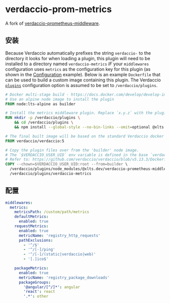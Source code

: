 # verdaccio-prom-metrics

A fork of [verdaccio-prometheus-middleware](https://github.com/xlts-dev/verdaccio-prometheus-middleware).

## 安装

Because Verdaccio automatically prefixes the string `verdaccio-` to the directory it looks for when loading a plugin,
this plugin will need to be installed to a directory named `verdaccio-metrics` _IF_ your `middlewares` configuration
uses `metrics` as the configuration key for this plugin (as shown in the [Configuration](#configuration) example). Below
is an example `Dockerfile` that can be used to build a custom image containing this plugin. The Verdaccio
[`plugins`](https://verdaccio.org/docs/configuration#plugins) configuration option is assumed to be set to
`/verdaccio/plugins`.

```Dockerfile
# Docker multi-stage build - https://docs.docker.com/develop/develop-images/multistage-build/
# Use an alpine node image to install the plugin
FROM node:lts-alpine as builder

# Install the metrics middleware plugin. Replace `x.y.z` with the plugin version.
RUN mkdir -p /verdaccio/plugins \
    && cd /verdaccio/plugins \
    && npm install --global-style --no-bin-links --omit=optional @xlts.dev/verdaccio-prometheus-middleware@x.y.z

# The final built image will be based on the standard Verdaccio docker image.
FROM verdaccio/verdaccio:5

# Copy the plugin files over from the 'builder' node image.
# The `$VERDACCIO_USER_UID` env variable is defined in the base `verdaccio/verdaccio` image.
# Refer to: https://github.com/verdaccio/verdaccio/blob/v5.13.3/Dockerfile#L32
COPY --chown=$VERDACCIO_USER_UID:root --from=builder \
  /verdaccio/plugins/node_modules/@xlts.dev/verdaccio-prometheus-middleware \
  /verdaccio/plugins/verdaccio-metrics
```

## 配置

```yaml
middlewares:
  metrics:
    metricsPath: /custom/path/metrics
    defaultMetrics:
      enabled: true
    requestMetrics:
      enabled: true
      metricName: 'registry_http_requests'
      pathExclusions:
        - '^/$'
        - '^/[-]/ping'
        - '^/[-]/(static|verdaccio|web)'
        - '[.]ico$'

    packageMetrics:
      enabled: true
      metricName: 'registry_package_downloads'
      packageGroups:
        '@angular/[^/]*': angular
        'react': react
        '.*': other
```
